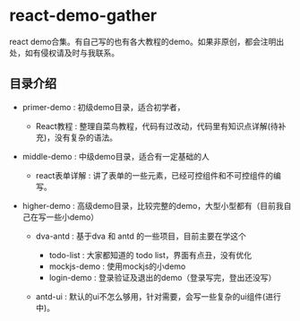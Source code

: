 # react-demo-gather

react demo合集。有自己写的也有各大教程的demo。如果非原创，都会注明出处，如有侵权请及时与我联系。

## 目录介绍

 - primer-demo : 初级demo目录，适合初学者，
   
    - React教程 : 整理自菜鸟教程，代码有过改动，代码里有知识点详解(待补充)，没有复杂的语法。
 
 - middle-demo : 中级demo目录，适合有一定基础的人
   
    - react表单详解 : 讲了表单的一些元素，已经可控组件和不可控组件的编写。
 
 - higher-demo : 高级demo目录，比较完整的demo，大型小型都有（目前我自己在写一些小demo）
   
    - dva-antd : 基于dva 和 antd 的一些项目，目前主要在学这个
       
        - todo-list : 大家都知道的 todo list，界面有点丑，没有优化
        - mockjs-demo : 使用mockjs的小demo
        - login-demo : 登录验证及退出的demo（登录写完，登出还没写）
        
    - antd-ui : 默认的ui不怎么够用，针对需要，会写一些复杂的ui组件(进行中)。